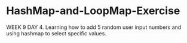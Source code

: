 # HashMap-and-LoopMap-Exercise
WEEK 9 DAY 4. Learning how to add 5 random user input numbers and using hashmap to select specific values.
